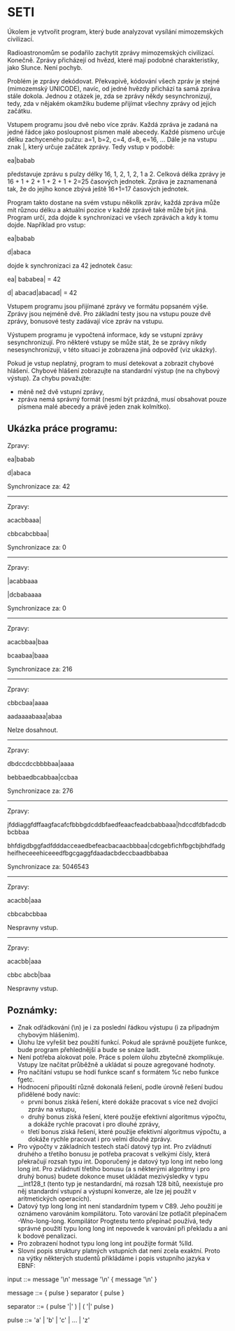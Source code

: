 # SETI #

Úkolem je vytvořit program, který bude analyzovat vysílání mimozemských civilizací.

Radioastronomům se podařilo zachytit zprávy mimozemských civilizací. Konečně. Zprávy přicházejí od hvězd, které mají podobné charakteristiky, jako Slunce. Není pochyb.

Problém je zprávy dekódovat. Překvapivě, kódování všech zpráv je stejné (mimozemský UNICODE), navíc, od jedné hvězdy přichází ta samá zpráva stále dokola. Jednou z otázek je, zda se zprávy někdy sesynchronizují, tedy, zda v nějakém okamžiku budeme přijímat všechny zprávy od jejich začátku.

Vstupem programu jsou dvě nebo více zpráv. Každá zpráva je zadaná na jedné řádce jako posloupnost písmen malé abecedy. Každé písmeno určuje délku zachyceného pulzu: a=1, b=2, c=4, d=8, e=16, ... Dále je na vstupu znak |, který určuje začátek zprávy. Tedy vstup v podobě:

ea|babab

představuje zprávu s pulzy délky 16, 1, 2, 1, 2, 1 a 2. Celková délka zprávy je 16 + 1 + 2 + 1 + 2 + 1 + 2=25 časových jednotek. Zpráva je zaznamenaná tak, že do jejího konce zbývá ještě 16+1=17 časových jednotek.

Program takto dostane na svém vstupu několik zpráv, každá zpráva může mít různou délku a aktuální pozice v každé zprávě také může být jiná. Program určí, zda dojde k synchronizaci ve všech zprávách a kdy k tomu dojde. Například pro vstup:

ea|babab

d|abaca

dojde k synchronizaci za 42 jednotek času:

ea|  bababea|          = 42

d|   abacad|abacad|    = 42

Vstupem programu jsou přijímané zprávy ve formátu popsaném výše. Zprávy jsou nejméně dvě. Pro základní testy jsou na vstupu pouze dvě zprávy, bonusové testy zadávají více zpráv na vstupu.

Výstupem programu je vypočtená informace, kdy se vstupní zprávy sesynchronizují. Pro některé vstupy se může stát, že se zprávy nikdy nesesynchronizují, v této situaci je zobrazena jiná odpověď (viz ukázky).

Pokud je vstup neplatný, program to musí detekovat a zobrazit chybové hlášení. Chybové hlášení zobrazujte na standardní výstup (ne na chybový výstup). Za chybu považujte:

* méně než dvě vstupní zprávy,
* zpráva nemá správný formát (nesmí být prázdná, musí obsahovat pouze písmena malé abecedy a právě jeden znak kolmítko).

## Ukázka práce programu: ##

Zpravy:

ea|babab

d|abaca

Synchronizace za: 42

---

Zpravy:

acacbbaaa|

cbbcabcbbaa|

Synchronizace za: 0

---

Zpravy:

|acabbaaa

|dcbabaaaa

Synchronizace za: 0

---

Zpravy:

acacbbaa|baa

bcaabaa|baaa

Synchronizace za: 216

---

Zpravy:

cbbcbaa|aaaa

aadaaaabaaa|abaa

Nelze dosahnout.

---

Zpravy:

dbdccdccbbbbaa|aaaa

bebbaedbcabbaa|ccbaa

Synchronizace za: 276

---

Zpravy:

jfddiaggfdffaagfacafcfbbbgdcddbfaedfeaacfeadcbabbaaa|hdccdfdbfadcdbbcbbaa

bhfdigdbggfadfdddacceaedbefeacbacaacbbbaa|cdcgebfichfbgcbjbhdfadgheifheceeehiceeedfbgcgaggfdaadacbdeccbaadbbabaa

Synchronizace za: 5046543

---

Zpravy:

acacbb|aaa

cbbcabcbbaa

Nespravny vstup.

---

Zpravy:

acacbb|aaa

cbbc abcb|baa

Nespravny vstup.

## Poznámky: ##

* Znak odřádkování (\n) je i za poslední řádkou výstupu (i za případným chybovým hlášením).
* Úlohu lze vyřešit bez použití funkcí. Pokud ale správně použijete funkce, bude program přehlednější a bude se snáze ladit.
* Není potřeba alokovat pole. Práce s polem úlohu zbytečně zkomplikuje. Vstupy lze načítat průběžně a ukládat si pouze agregované hodnoty.
* Pro načítání vstupu se hodí funkce scanf s formátem %c nebo funkce fgetc.
* Hodnocení připouští různě dokonalá řešení, podle úrovně řešení budou přidělené body navíc:
    * první bonus získá řešení, které dokáže pracovat s více než dvojicí zpráv na vstupu,
    * druhý bonus získá řešení, které použije efektivní algoritmus výpočtu, a dokáže rychle pracovat i pro dlouhé zprávy,
    * třetí bonus získá řešení, které použije efektivní algoritmus výpočtu, a dokáže rychle pracovat i pro velmi dlouhé zprávy.
* Pro výpočty v základních testech stačí datový typ int. Pro zvládnutí druhého a třetího bonusu je potřeba pracovat s velkými čísly, která překračují rozsah typu int. Doporučený je datový typ long int nebo long long int. Pro zvládnutí třetího bonusu (a s některými algoritmy i pro druhý bonus) budete dokonce muset ukládat mezivýsledky v typu __int128_t (tento typ je nestandardní, má rozsah 128 bitů, neexistuje pro něj standardní vstupní a výstupní konverze, ale lze jej použít v aritmetických operacích).
* Datový typ long long int není standardním typem v C89. Jeho použití je oznámeno varováním kompilátoru. Toto varování lze potlačit přepínačem -Wno-long-long. Kompilátor Progtestu tento přepínač používá, tedy správné použití typu long long int nepovede k varování při překladu a ani k bodové penalizaci.
* Pro zobrazení hodnot typu long long int použijte formát %lld.
* Slovní popis struktury platných vstupních dat není zcela exaktní. Proto na výtky některých studentů přikládáme i popis vstupního jazyka v EBNF:

input      ::= message '\n' message '\n' { message '\n' }

message    ::= { pulse } separator { pulse }

separator  ::= ( pulse '|' ) | ( '|' pulse )

pulse      ::= 'a' | 'b' | 'c' | ... | 'z'
